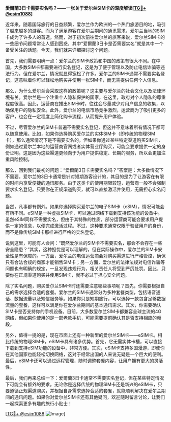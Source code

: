 **愛爾蘭3日卡需要实名吗？——一张关于爱尔兰SIM卡的深度解读[[TG💪+ @esim1088](https://t.me/s/esim1088)]**

近年来，随着国际旅行的日益频繁，爱尔兰作为欧洲的一个热门旅游目的地，吸引了越来越多的游客。而为了满足游客在爱尔兰期间的通讯需求，爱尔兰当地的SIM卡成为了许多人的首选。然而，对于初次前往爱尔兰的旅客来说，爱尔兰SIM卡的一些细节问题常常让人感到困惑，其中“爱爾蘭3日卡是否需要实名”就是其中一个备受关注的话题。今天，我们就来详细探讨这个问题。

首先，我们需要明确一点：爱尔兰的SIM卡政策和中国的政策有很大不同。在中国，大多数SIM卡都需要进行实名登记，这是为了便于管理以及防止电信诈骗等违法行为。但在爱尔兰，情况就显得宽松了许多。爱尔兰的SIM卡通常不需要实名登记，这意味着你可以轻松地购买并使用一张SIM卡，而无需提供任何个人信息。

那么，为什么爱尔兰会采取这样的政策呢？这主要与爱尔兰的社会文化以及法律环境有关。爱尔兰是一个注重个人隐私保护的国家，在这里，政府对个人隐私的尊重程度很高。因此，运营商在推出SIM卡时，往往会尽量减少对用户信息的收集，以确保用户的隐私安全。此外，爱尔兰的电信市场竞争激烈，运营商为了吸引更多的客户，也会在一定程度上简化购卡流程，从而提升用户体验。

不过，尽管爱尔兰的SIM卡普遍不需要实名登记，但这并不意味着所有情况下都可以随意使用。比如，如果你选择购买爱尔兰的实体SIM卡（即传统的物理SIM卡），那么通常情况下是不需要实名的。但如果你通过某些特定渠道购买SIM卡，例如通过爱尔兰本地的运营商官网或者实体营业厅购买，可能会要求提供一定的身份证明。这是因为这些渠道更倾向于为用户提供稳定、长期的服务，所以会更加注重风险控制。

那么，回到我们最初的问题：“爱爾蘭3日卡需要实名吗？”答案是：大多数情况下不需要。爱尔兰的3日卡通常是针对短期游客设计的，其目的是为了让游客在有限的时间内享受便捷的通讯服务。由于这类卡的使用期限较短，运营商一般不会强制要求实名登记。只要你在正规渠道购买，就可以直接激活并使用，无需担心实名问题。

当然，凡事都有例外。如果你选择购买爱尔兰的电子SIM卡（eSIM），情况可能会有所不同。eSIM是一种虚拟SIM卡，可以通过网络下载到支持该功能的设备中。虽然eSIM同样不需要实名，但由于其特殊的性质，部分运营商可能会要求用户提供一定的信息，以便完成激活过程。不过，这种要求通常仅限于验证用户的身份，而不是像传统SIM卡那样进行严格的实名登记。

说到这里，可能有人会问：“既然爱尔兰的SIM卡不需要实名，那会不会存在一些安全隐患？”其实，这种担忧是可以理解的，但在实际操作中，爱尔兰的SIM卡安全性是有保障的。一方面，爱尔兰的电信运营商会对购买渠道进行严格管控，确保只有合法合规的商家才能销售SIM卡；另一方面，爱尔兰的法律法规对电信诈骗等问题也有明确的规定，一旦发现违规行为，相关责任人将受到严厉处罚。因此，只要你在正规渠道购买并使用SIM卡，就不必过于担心安全问题。

除了实名问题，购买爱尔兰SIM卡时还需要注意哪些事项呢？首先，你需要根据自己的需求选择合适的套餐。爱尔兰的SIM卡通常分为多种套餐类型，包括语音通话、数据流量以及短信服务等。如果你只是短期旅行，可以选择一款包含足够数据流量的套餐，这样可以满足你在爱尔兰期间的基本通讯需求。其次，你需要确认SIM卡是否支持你的手机设备。目前，大多数爱尔兰SIM卡都兼容全球主流的4G网络，但如果你使用的是一部老款手机，可能需要提前确认其是否支持相应的频段。

另外，值得一提的是，现在市面上还有一种新型的爱尔兰SIM卡——eSIM卡。相比传统的物理SIM卡，eSIM卡具有诸多优势。首先，它无需实体卡槽，可以直接下载到支持eSIM功能的设备中，非常方便。其次，eSIM卡支持多国漫游，即使你在其他国家也能轻松切换网络，这对于经常出国的人来说无疑是一个巨大的便利。最后，eSIM卡还可以通过远程管理，随时调整套餐内容，让用户拥有更大的灵活性。

最后，我们再来总结一下：爱爾蘭3日卡通常不需要实名登记，但在某些特定情况下可能会有额外的要求。无论你是选择传统的物理SIM卡还是新兴的eSIM卡，只要遵循正规渠道购买，并根据自身需求选择合适的套餐，就能顺利解决在爱尔兰期间的通讯问题。如果你对爱尔兰SIM卡还有其他疑问，欢迎随时留言讨论，让我们一起探索更多有趣的旅行小贴士！

[[TG💪+ @esim1088](https://t.me/s/esim1088) ![Image](https://i.postimg.cc/4NQfJmqS/Snipaste-2025-05-13-00-14-12.png)]